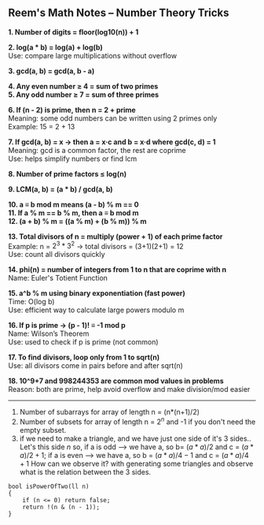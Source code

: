 ## Reem's Math Notes – Number Theory Tricks

**1. Number of digits = floor(log10(n)) + 1**  

**2. log(a * b) = log(a) + log(b)**  
Use: compare large multiplications without overflow

**3. gcd(a, b) = gcd(a, b - a)**  

**4. Any even number ≥ 4 = sum of two primes**  
**5. Any odd number ≥ 7 = sum of three primes**  

**6. If (n - 2) is prime, then n = 2 + prime**  
Meaning: some odd numbers can be written using 2 primes only  
Example: 15 = 2 + 13

**7. If gcd(a, b) = x → then a = x·c and b = x·d where gcd(c, d) = 1**  
Meaning: gcd is a common factor, the rest are coprime  
Use: helps simplify numbers or find lcm

**8. Number of prime factors ≤ log(n)**  

**9. LCM(a, b) = (a * b) / gcd(a, b)**  

**10. a ≡ b mod m means (a - b) % m == 0**  
**11. If a % m == b % m, then a ≡ b mod m**  
**12. (a + b) % m = ((a % m) + (b % m)) % m**  

**13. Total divisors of n = multiply (power + 1) of each prime factor**  
Example: n = $2^3 * 3^2$ → total divisors = (3+1)(2+1) = 12  
Use: count all divisors quickly

**14. phi(n) = number of integers from 1 to n that are coprime with n**  
Name: Euler's Totient Function  

**15. a^b % m using binary exponentiation (fast power)**  
Time: O(log b)  
Use: efficient way to calculate large powers modulo m

**16. If p is prime → (p - 1)! ≡ -1 mod p**  
Name: Wilson’s Theorem  
Use: used to check if p is prime (not common)

**17. To find divisors, loop only from 1 to sqrt(n)**  
Use: all divisors come in pairs before and after sqrt(n)

**18. 10^9+7 and 998244353 are common mod values in problems**  
Reason: both are prime, help avoid overflow and make division/mod easier

----
1) Number of subarrays for array of length n = (n*(n+1)/2)
2) Number of subsets for array of length n = $2^n$ and -1 if you don't need the empty subset.
3) if we need to make a triangle, and we have just one side of it's 3 sides.. Let's this side $n$
so, 
if a is odd --> we have a, so b=  $(a*a)/2$  and c = $(a*a)/2+1$;
if a is even --> we have a, so b = $(a*a)/4 - 1$ and c = $(a*a)/4+1$
How can we observe it? with generating some triangles and observe what is the relation between the 3 sides. 

```
bool isPowerOfTwo(ll n)
{
    if (n <= 0) return false;
    return !(n & (n - 1));
}
```

